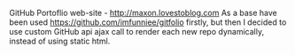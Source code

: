 GitHub Portoflio web-site - http://maxon.lovestoblog.com
As a base have been used https://github.com/imfunniee/gitfolio firstly, 
but then I decided to use custom GitHub api ajax call to render each new repo dynamically, instead of using static html.
